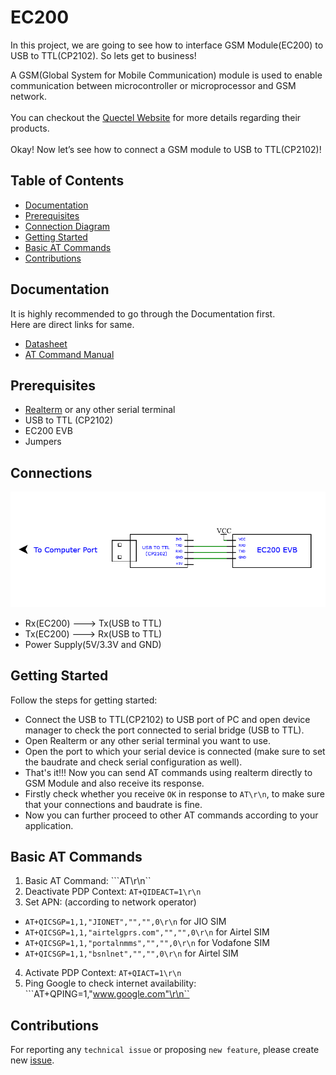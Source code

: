 # EC200
In this project, we are going to see how to interface GSM Module(EC200) to USB to TTL(CP2102). So lets get to business!

A GSM(Global System for Mobile Communication) module is used to enable communication between microcontroller or microprocessor and GSM network.<br><br>
You can checkout the [Quectel Website](https://www.quectel.com/) for more details regarding their products.<br><br>
Okay! Now let’s see how to connect a GSM module to USB to TTL(CP2102)!

## Table of Contents
* [Documentation](README.md#documentation)
* [Prerequisites](README.md#prerequisites)
* [Connection Diagram](README.md#connections)
* [Getting Started](README.md#getting-started)
* [Basic AT Commands](README.md#basic-at-commands)
* [Contributions](README.md#contributions)
## Documentation
It is highly recommended to go through the Documentation first.<br>
Here are direct links for same.<br>
* [Datasheet](https://www.quectel.com/ProductDownload/EC200T.zip) 
* [AT Command Manual](https://www.quectel.com/ProductDownload/EC200T.zip)
## Prerequisites
* [Realterm](https://realterm.sourceforge.io/index.html#downloads_Download) or any other serial terminal
* USB to TTL (CP2102)
* EC200 EVB
* Jumpers
## Connections
![Alt text](Images/Schematic_EC200_2022-04-21.png?raw=true "Title")
* Rx(EC200) ---> Tx(USB to TTL)
* Tx(EC200) ---> Rx(USB to TTL)
* Power Supply(5V/3.3V and GND)
## Getting Started
Follow the steps for getting started:
* Connect the USB to TTL(CP2102) to USB port of PC and open device manager to check the port connected to serial bridge (USB to TTL).
* Open Realterm or any other serial terminal you want to use.
* Open the port to which your serial device is connected (make sure to set the baudrate and check serial configuration as well).
* That's it!!! Now you can send AT commands using realterm directly to GSM Module and also receive its response.
* Firstly check whether you receive ```OK``` in response to ```AT\r\n```, to make sure that your connections and baudrate is fine.
* Now you can further proceed to other AT commands according to your application.
## Basic AT Commands
1. Basic AT Command: ```AT\r\n``
2. Deactivate PDP Context: ```AT+QIDEACT=1\r\n```
3. Set APN: (according to network operator)
  * ```AT+QICSGP=1,1,"JIONET","","",0\r\n``` for JIO SIM
  * ```AT+QICSGP=1,1,"airtelgprs.com","","",0\r\n``` for Airtel SIM
  * ```AT+QICSGP=1,1,"portalnmms","","",0\r\n``` for Vodafone SIM
  * ```AT+QICSGP=1,1,"bsnlnet","","",0\r\n``` for Airtel SIM
4. Activate PDP Context: ```AT+QIACT=1\r\n``` 
5. Ping Google to check internet availability: ```AT+QPING=1,"www.google.com"\r\n``
## Contributions

For reporting any ```technical issue``` or proposing ```new feature```, please create new [issue](https://docs.github.com/en/issues/tracking-your-work-with-issues/creating-an-issue).

